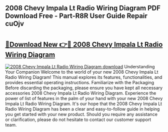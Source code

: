 ## 2008 Chevy Impala Lt Radio Wiring Diagram PDF Download Free - Part-R8R User Guide Repair cuOjv

# <h2><a href="http://dfoxi0.blite.top/?on=2008+Chevy+Impala+Lt+Radio+Wiring+Diagram">🔗Download New 👉🔴 2008 Chevy Impala Lt Radio Wiring Diagram</a></h2>

[![2008 Chevy Impala Lt Radio Wiring Diagram download](https://i.imgur.com/lujVjoI.png)](http://dfoxi0.blite.top/?on=2008+Chevy+Impala+Lt+Radio+Wiring+Diagram)
Understanding Your Companion Welcome to the world of your new 2008 Chevy Impala Lt Radio Wiring Diagram! This manual explores its features, functionalities, and provides essential operating instructions. Familiarize with the Packaging Before discarding the packaging, please ensure you have kept all necessary accessories 2008 Chevy Impala Lt Radio Wiring Diagram. Experience the power of list of features in the palm of your hand with your new 2008 Chevy Impala Lt Radio Wiring Diagram. It's our hope that the 2008 Chevy Impala Lt Radio Wiring Diagram has been a clear and easy-to-follow guide in helping you get started with your new product. Should you require any assistance or clarification, please do not hesitate to contact our customer support team.
